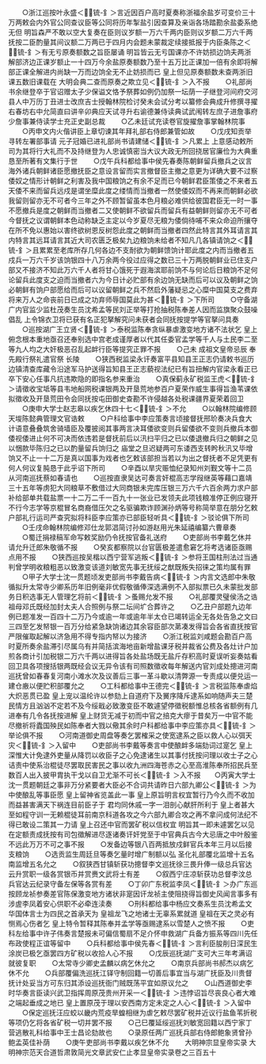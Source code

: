 <!-- { "loadSidebar": true } -->
　　○浙江巡按叶永盛＜锍-釒＞言近因百户高时夏奏称浙福余盐岁可变价三十万两敕会内外官公同查议臣等公同将历年掣盐引因查算及亲诣各场踏勘余盐委系绝无但  明旨森严不敢以空大复奏在臣则议岁额一万六千两内臣则议岁额二万六千两抚按二臣酌量其间议额二万两已于四月内会题未蒙裁定续接抵报于内臣条陈之＜锍-釒＞有无亏原奏额数之旨臣屡诵  明旨皆云无亏国课亦不许妨损边饷夫两浙解部济边正课岁额止一十四万今余盐原奏额数乃至十五万比正课加一倍有余即将解部正课全解进内尚缺一万而边饷全无不止妨损而已  皇上但见原奏额数未查两浙旧课五数旧课载在  大明会典二查而原奏之欺立见＜锍-釒＞入不报
　　○礼部尚书余继登卒于官诏赠太子少保谥文恪予祭葬如例仍加祭一坛荫一子继登河间府交河县人中万历丁丑进士改庶吉士授翰林院检讨癸未会试分考以纂修会典成升修撰寻擢右春坊右中允简直曰讲辛卯典应天试寻升右谕德兼侍读典试武闱转左庶子进詹事府少詹事兼侍读学士充正史副总裁
　　○乙未廷试充读卷官旋擢詹事掌翰林院事
　　○丙申文内火偕讲臣上章切谏其年拜礼部右侍郎兼管如故
　　○戊戌知贡举寻转左署部事请  元子冠婚已进礼部尚书请建储＜锍-釒＞凡累上  上意感动敕所司为其将行大礼而不及持继登为人忠诚慎密当大议大政无所回挠居官廉俭为大典重恳至所著有文集行于世
　　○戊午兵科都给事中侯先春奏陈朝鲜留兵撤兵之议言海外诸兵朝鲜诸臣愿撤抚臣之意设言留而实言撤督臣主撤之意更为详确大要不过察倭奴之情形计朝鲜之利害及我中国粮饷之有余不足而已今朝鲜君臣策倭之不来者五天倭不来而留兵远戍是谓坐糜此度之缕情而当撤者一然使倭奴而不再来而朝鲜必欲我留则留亦无不可者今三年之外不顾暂留虽本色月粮必难供给彼国君臣无一时一事不愿撤兵是度之朝鲜而当撤者二又使朝鲜不欲留兵而留兵有益朝鲜则留亦无不可者今督抚之议谓朝鲜本色动称缺乏主定以今岁夏尽无粮为倭倘待哺不来众命迫所攘夺在所不免以惠始以害终欲树恩反树怨此度之朝鲜而当撤者四然此特言其外耳请言其内特言其远耳请言其近大司农匮乏极矣九边粮饷未给者不知凡几各镇请饷之＜锍-釒＞且累累至老库所存几何各边不支耐欲为朝鲜馈饷计耶此度之内而当撤者五戍兵一万六千岁该饷银四十八万余两今役过应得之数已三十万两脱朝鲜业已住支户部又不接济不知此万六千人者将甘心饿死于遐海滨耶前饷不与何论后日粮饷不足何论留兵此度支之迫而当撤者六为今日计必贮部有余边饷无缺而后可以议及朝鲜之饷必朝鲜有饷户部愿给而后可以议留朝鲜之兵不然启外藩疑忌之心糜中国莫支之费弃将来万人之命丧前日已成之功弃师辱国莫此为甚＜锍-釒＞下所司
　　○守备湖广内官监少监杜茂奏生员沈希孟等民刘正举等打抢抽税陈奉差人因而监旗聚众鼓噪倡乱  上令锦衣卫将已获有名正犯拏解究问未获者会同抚按提学等官拏问具奏
　　○巡按湖广王立贤＜锍-釒＞泰税监陈奉贪纵暴虐激变地方诸不法状乞  皇上俯念根本重地亟召还奉别选中宫老成谨厚者以代其任委官孟学等千人与土民李二至等九人均之大奸极恶召乱起衅行臣等提究正罪不报
　　○己未  成祖文皇帝忌辰  奉先殿行祭礼遣官祭  长陵
　　○狭西税监梁永讦奏富平县知县王正志仍请敕书巡历边镇清查库藏令沿途军马护送得旨知县王正志藐视法纪已有旨扭解内官梁永看正已卒下安心任事凡抗违欺隐的即指名参来重治
　　○真保蓟永矿税监王虎＜锍-釒＞请徵收宝坻等县韦地船网税课银两及开垦荒地参百户夏荣作威生事得旨渔苇课依拟徵收及开垦荒田令会同抚按屯田御史查勘不许侵越各处税课疆界夏荣着回卫
　　○庚申大学士赵志皋以疾乞休四十七＜锍-釒＞不允
　　○以翰林院编修顾天埈陈懿典管理文官诰敕
　　○户科给事中李应策奏言顷接督抚邢玠奏决兵食大计语意叠叠筑舍骑墙臣及覆披阅其事两言决耳倭欲变则兵留倭欲不变则兵撤兵本御倭视倭进止何不可决而依违若是督抚前后以汛扫平归之已以倭退撤兵归之朝鲜之见以悃款毕陈归之已以酌量留兵饷归之  庙堂之旦迟疑两可东诿西支转盻秋汛又毕增饷又不止一十二万是真以国事为戏者也乞敕该部担当若以为出之督抚者不足凭更有何人何议复肫恳于此乎诏下所司
　　○辛酉以旱灾赈恤纪录知州刘觐文等十二员从河南巡抚蔡如春请也
　　○巡按直隶吴达可奏言奸棍高志学叚继英等藉口嘉靖三十五年等虏犯大同粮草不敷借过大同商银未完库压银三万六千六百余两力求户部补给部单共载盐票一十二万二千一百九十一张业已发领夫此项钱粮准停正例应寝开不行今志学等京棍冒名商裔借压欠之名驱骗欺诈顾渊孙炳等号称简举意在朋分乞敕户部礼行运司严查究拟将科臣李应策亦已部臣轻听具＜锍-釒＞驳论俱下所司
　　○壬戌命翰林院编修邓仕龙郭淐简讨孙如游赵用光朱延禧编纂六曹章奏
　　○蜀迁捐禄稿军命写敕奖励仍令抚按官备礼送府
　　○吏部尚书李戴乞休并请允升迁郎朱敬循不报
　　○癸亥都察院以台官匮极差遣愈窘乞将考选诸臣亟赐点用不报
　　○狭西巡按吴楷以西宁营军逃叛＜锍-釒＞参将王国柱刑法过当通判曾学明收粮粗恶以致激变该道刘敏宽先事无抚绥之猷既叛失招徕之策均属有罪
　　○甲子大学士沈一贯题顷发吏部尚书李戴告病＜锍-釒＞内言文选郎中朱敬循拟升太常寺少卿系历年旧例毫非优假敬循俸深选满例不入部拟票已久未蒙批发部务日积选事无人管理乞将前＜锍-釒＞蚤赐允发不报
　　○礼部覆灵璧侯汤之诰祖母邓氏既经加封太夫人合照例与祭二坛间圹合葬许之
　　○乙丑户部题九边年例已题准发一百四十二万乃今或逾一年或逾年半太仓已竭转运全无各处告急之文曰三四至乞发帑银一百万分给紧急缺饷诸边其余容臣部次苐凑发得旨会各省直抚按官严限催取起解以济急用不得专指内帑以为接济
　　○浙江税监刘咸题会勘百户高时夏所奏余盐滞引尽属乌有并简括滨海地亩新增盐课牙税并裁省公费及各灶计户加煎各商计引加税银二万六千两以进得旨各处盐场既无盐斤存积高时夏误听妄奏姑看回卫具各项搜括银两既经会议无异令该有司照数徵收每年解送内官刘成处摠进河南巡抚曾如春春复河南小滩水次及议善后三事一革斗歇以清弊源一专责成以便兑运一建仓廒以便贮积部覆允之
　　○工科都给事中王德完＜锍-釒＞言税监陈奉虐焰大炽恶贯已盈  皇上宠以温纶许以参劾上自道府下及黉序降斥逮系如响随声夫三楚民情方且汹汹不定若不及今绥戢必致激变臣不敢遽望停徵税额惟总核各省额例有几进奉有几令各抚按进解  皇上财货无减于初而中官之掊克大瘳于昔矣万一中官不能尽撤祈将蠹国殃民如陈奉者大戮以儆其余时户科都给事中李应策亦具＜锍-釒＞举论俱不报
　　○河南道御史周盘等奏乞罢榷采之使宽逮系之臣以救人心以弭天灾＜锍-釒＞入留中
　　○吏部尚书李戴等奏言中使酿衅多端劾词过寔乞  皇上深惟大计免逮外吏量从降罚以收臣子之心免逮诸生以其事付抚按问理以收士子之心诘责中使系治棍徒尽罢取民害民之事以收九洲四海苍赤之心至高淮陈奉所招民兵至数百人出入披甲胄执干戈以自卫尤渐不可长＜锍-釒＞入不报　　○丙寅大学士沈一贯题朝廷之事非万分紧要者大臣必不合词共请昨日六部九卿公＜锍-釒＞为中使酿乱等事臣愿  皇上留神省览盖此一事  皇上原旨明言权宜暂行乃今久而不收加而益甚害满天下祸连目前臣子于  君均同休戚一字一泪剖心献肝所利于  皇上者甚大至如程守训一无赖棍徒耳前南京科道各攻之今六部九卿合攻之再不拿问成何法纪不得已敢设二策其一力请  皇上召还中官而罢矿税以信权宜  明旨其一即未遽罢乞以见在定额责成抚按有司包徵解进尽逐诸奏讦奸党至于中官典兵古今大忌唐之中叶殷鉴不远此万万不可之事不报
　　○发备边等银八百两抵放戍鲜官兵本年三月以后接支粮饷
　　○选贡监生周廷旦等奏乞量时增广制额以弘  圣化礼部覆北监增十五名南监增五名允之
　　○叙狭西甘镇斩获功摠督李文巡抚徐三畏升俸一级总兵官达云升赏职一级各赏银币并赏赉文武将士有差
　　○叙西宁庄凉斩获功总督李汶总兵官达云纪录守备左保等各赏有差
　　○丁卯广东税监李凤＜锍-釒＞办广东巡按顾龙祯参奏差官陈保激变地方诸状非寔因讦龙祯主使阻挠得旨御史风闻言事多有涉虗李凤着安心供职不必牵连渎奏
　　○刑科都给事中杨应文奏系生员沈希孟文华国体言士为四民之首承天为  皇祖龙飞之地诸士无辜系累就道  皇祖在天之灵必有恻焉心伤者乞  皇上特令暂释其陈奉并孟学等亟赐逮系以雪楚人之愤不报
　　○吏科左给事中许子伟奏言楚报未可偏信蜀扇不足介怀申救湖广兵备方振系等四川先任布政使程正谊等留中
　　○兵科都给事中侯先春＜锍-釒＞言利臣朘削日深民生涂炭已极乞亟罢四方矿税以收拾人心不报
　　○戊辰巡抚湖广支可大三年考满诏就彼复职
　　○太常寺少卿史孟麟以病乞休允之
　　○南京兵部尚书郝杰以病乞休不允
　　○兵部覆偏洗巡抚江铎守制回籍一切善后事宜当与湖广抚臣及川贵督抚计处妥当方可东归其添设巡抚衙门贼既荡平宜如原议允之
　　○山西道御史李时华奏言臣读兴武卫指挥周原茂贵州开采一＜锍-釒＞违悖诏旨尽丧良心者大难之端起垂成之地已  皇上置原茂于理以安西南方定未定之人心＜锍-釒＞入留中
　　○保定巡抚汪应蛟以畿内荒疫旱蝗相继为虐乞敕尽罢矿税并近议行盐鱼苇折税等项仍乞将各省矿税一切并罢不报
　　○己巳覆延绥巡抚刘敏宽回籍以西宁家丁营逃散礼科给事中王士昌论劾故也
　　○录原任两广巡抚兵部右侍郎鲍象贤曾孙鲍孟英佳补荫
　　○庚午吏部尚书李戴以疾乞休不允
　　大明神宗显皇帝实录
大明神宗范天合道哲肃敦简光文章武安仁止孝显皇帝实录卷之三百五十
